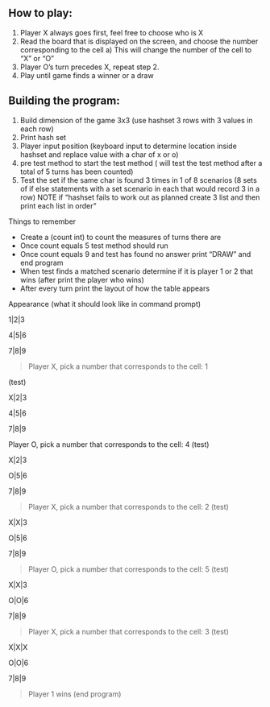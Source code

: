 ## How to play:

1)	Player X always goes first, feel free to choose who is X
2)	Read the board that is displayed on the screen, and choose the number corresponding to the cell
  a)	This will change the number of the cell to “X” or “O”
3)	Player O’s turn precedes X, repeat step 2.
4)	Play until game finds a winner or a draw

## Building the program:
1.	Build dimension of the game 3x3 (use hashset 3 rows with 3 values in each row)
2.	Print hash set 
3.	Player input position (keyboard input to determine location inside hashset and replace value with a char of x or o) 
4.	pre test method to start the test method ( will test the test method after a total of 5 turns has been counted)
5.	Test the set if the same char is found 3 times in 1 of 8 scenarios (8 sets of if else statements with a set scenario in each that would record 3 in a row) 
NOTE if “hashset fails to work out as planned create 3 list and then print each list in order”

Things to remember
-	Create a (count int) to count the measures of turns there are
-	Once count equals 5 test method should run
-	Once count equals 9 and test has found no answer print “DRAW” and end program
-	When test finds a matched scenario determine if it is player 1 or 2 that wins (after print the player who wins)
-	After every turn print the layout of how the table appears

Appearance (what it should look like in command prompt)

1|2|3

4|5|6

7|8|9

> Player X, pick a number that corresponds to the cell: 1

(test)

X|2|3

4|5|6

7|8|9

Player O, pick a number that corresponds to the cell: 4
(test)

X|2|3

O|5|6

7|8|9

> Player X, pick a number that corresponds to the cell: 2
(test)

X|X|3

O|5|6

7|8|9

> Player O, pick a number that corresponds to the cell: 5
(test)

X|X|3

O|O|6

7|8|9

> Player X, pick a number that corresponds to the cell: 3
(test)

X|X|X

O|O|6

7|8|9

> Player 1 wins
(end program)

